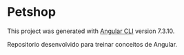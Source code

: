 # Petshop

This project was generated with [Angular CLI](https://github.com/angular/angular-cli) version 7.3.10.

Repositorio desenvolvido para treinar conceitos de Angular.
